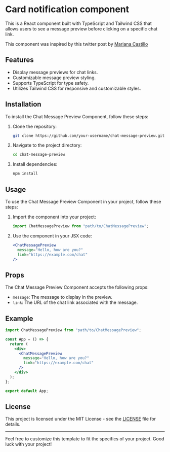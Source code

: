 # Card notification component

This is a React component built with TypeScript and Tailwind CSS that allows users to see a message preview before clicking on a specific chat link.

This component was inspired by this twitter post by
[Mariana Castillo](https://x.com/mrncst/status/1751958215833649393?s=20)

## Features

- Display message previews for chat links.
- Customizable message preview styling.
- Supports TypeScript for type safety.
- Utilizes Tailwind CSS for responsive and customizable styles.

## Installation

To install the Chat Message Preview Component, follow these steps:

1. Clone the repository:

   ```bash
   git clone https://github.com/your-username/chat-message-preview.git
   ```

2. Navigate to the project directory:

   ```bash
   cd chat-message-preview
   ```

3. Install dependencies:

   ```bash
   npm install
   ```

## Usage

To use the Chat Message Preview Component in your project, follow these steps:

1. Import the component into your project:

   ```jsx
   import ChatMessagePreview from "path/to/ChatMessagePreview";
   ```

2. Use the component in your JSX code:

   ```jsx
   <ChatMessagePreview
     message="Hello, how are you?"
     link="https://example.com/chat"
   />
   ```

## Props

The Chat Message Preview Component accepts the following props:

- `message`: The message to display in the preview.
- `link`: The URL of the chat link associated with the message.

## Example

```jsx
import ChatMessagePreview from "path/to/ChatMessagePreview";

const App = () => {
  return (
    <div>
      <ChatMessagePreview
        message="Hello, how are you?"
        link="https://example.com/chat"
      />
    </div>
  );
};

export default App;
```

## License

This project is licensed under the MIT License - see the [LICENSE](LICENSE) file for details.

---

Feel free to customize this template to fit the specifics of your project. Good luck with your project!
